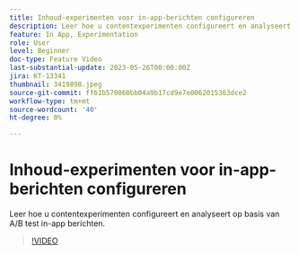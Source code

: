```yaml
---
title: Inhoud-experimenten voor in-app-berichten configureren
description: Leer hoe u contentexperimenten configureert en analyseert op basis van A/B test in-app berichten.
feature: In App, Experimentation
role: User
level: Beginner
doc-type: Feature Video
last-substantial-update: 2023-05-26T00:00:00Z
jira: KT-13341
thumbnail: 3419898.jpeg
source-git-commit: ff61b570060bb04a9b17cd9e7e0062015363dce2
workflow-type: tm+mt
source-wordcount: '40'
ht-degree: 0%

---
```



# Inhoud-experimenten voor in-app-berichten configureren

Leer hoe u contentexperimenten configureert en analyseert op basis van A/B test in-app berichten.

>[!VIDEO](https://video.tv.adobe.com/v/3419898/?learn=on)
